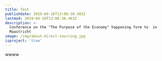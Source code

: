 ```yaml
---
title: Test
publishdate: 2019-04-16T13:08:30.303Z
lastmod: 2019-04-16T13:08:30.463Z
description: >-
  Conference on the "The Purpose of the Economy" happening form to  in
  Maastricht
image: /img/about-direct-sourcing.jpg
isproject: 'true'
---
```

wwww

